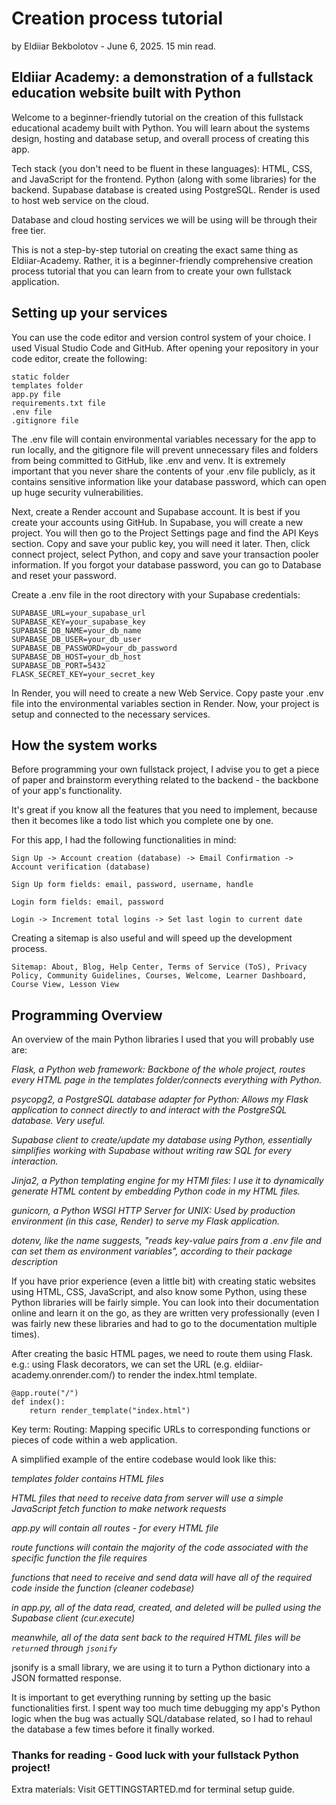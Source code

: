 # Creation process tutorial
by Eldiiar Bekbolotov - June 6, 2025. 15 min read.

## Eldiiar Academy: a demonstration of a fullstack education website built with Python

Welcome to a beginner-friendly tutorial on the creation of this fullstack educational academy built with Python. You will learn about the systems design, hosting and database setup, and overall process of creating this app. 

Tech stack (you don't need to be fluent in these languages):
HTML, CSS, and JavaScript for the frontend. Python (along with some libraries) for the backend. Supabase database is created using PostgreSQL. Render is used to host web service on the cloud. 

Database and cloud hosting services we will be using will be through their free tier.

This is not a step-by-step tutorial on creating the exact same thing as Eldiiar-Academy. Rather, it is a beginner-friendly comprehensive creation process tutorial that you can learn from to create your own fullstack application.

## Setting up your services
You can use the code editor and version control system of your choice. I used Visual Studio Code and GitHub. 
After opening your repository in your code editor, create the following:
```
static folder
templates folder
app.py file
requirements.txt file
.env file
.gitignore file
```

The .env file will contain environmental variables necessary for the app to run locally, and the gitignore file will prevent unnecessary files and folders from being committed to GitHub, like .env and venv. It is extremely important that you never share the contents of your .env file publicly, as it contains sensitive information like your database password, which can open up huge security vulnerabilities.

Next, create a Render account and Supabase account. It is best if you create your accounts using GitHub.
In Supabase, you will create a new project. You will then go to the Project Settings page and find the API Keys section. Copy and save your public key, you will need it later. Then, click connect project, select Python, and copy and save your transaction pooler information. If you forgot your database password, you can go to Database and reset your password.

Create a .env file in the root directory with your Supabase credentials:

```
SUPABASE_URL=your_supabase_url
SUPABASE_KEY=your_supabase_key
SUPABASE_DB_NAME=your_db_name
SUPABASE_DB_USER=your_db_user
SUPABASE_DB_PASSWORD=your_db_password
SUPABASE_DB_HOST=your_db_host
SUPABASE_DB_PORT=5432
FLASK_SECRET_KEY=your_secret_key
```

In Render, you will need to create a new Web Service. Copy paste your .env file into the environmental variables section in Render.
Now, your project is setup and connected to the necessary services.

## How the system works

Before programming your own fullstack project, I advise you to get a piece of paper and brainstorm everything related to the backend - the backbone of your app's functionality.

It's great if you know all the features that you need to implement, because then it becomes like a todo list which you complete one by one. 

For this app, I had the following functionalities in mind:

```Sign Up -> Account creation (database) -> Email Confirmation -> Account verification (database)```

```Sign Up form fields: email, password, username, handle```

```Login form fields: email, password```

```Login -> Increment total logins -> Set last login to current date```

Creating a sitemap is also useful and will speed up the development process.

```
Sitemap: About, Blog, Help Center, Terms of Service (ToS), Privacy Policy, Community Guidelines, Courses, Welcome, Learner Dashboard, Course View, Lesson View
```

## Programming Overview
An overview of the main Python libraries I used that you will probably use are:

  <em>Flask, a Python web framework: Backbone of the whole project, routes every HTML page in the templates folder/connects everything with Python. 
  
  psycopg2, a PostgreSQL database adapter for Python: Allows my Flask application to connect directly to and interact with the PostgreSQL database. Very useful.
  
  Supabase client to create/update my database using Python, essentially simplifies working with Supabase without writing raw SQL for every interaction.
  
  Jinja2, a Python templating engine for my HTMl files: I use it to dynamically generate HTML content by embedding Python code in my HTML files.
  
  gunicorn, a Python WSGI HTTP Server for UNIX: Used by production environment (in this case, Render) to serve my Flask application.
  
  dotenv, like the name suggests, "reads key-value pairs from a .env file and can set them as environment variables", according to their package description</em>

If you have prior experience (even a little bit) with creating static websites using HTML, CSS, JavaScript, and also know some Python, using these Python libraries will be fairly simple. You can look into their documentation online and learn it on the go, as they are written very professionally (even I was fairly new these libraries and had to go to the documentation multiple times).

After creating the basic HTML pages, we need to route them using Flask. 
e.g.: using Flask decorators, we can set the URL (e.g. eldiiar-academy.onrender.com/) to render the index.html template.
```
@app.route("/")
def index():
    return render_template("index.html")
```
Key term: Routing: Mapping specific URLs to corresponding functions or pieces of code within a web application.

A simplified example of the entire codebase would look like this:

<em>templates folder contains HTML files

HTML files that need to receive data from server will use a simple JavaScript fetch function to make network requests

app.py will contain all routes - for every HTML file

route functions will contain the majority of the code associated with the specific function the file requires

functions that need to receive and send data will have all of the required code inside the function (cleaner codebase)

in app.py, all of the data read, created, and deleted will be pulled using the Supabase client (cur.execute)

meanwhile, all of the data sent back to the required HTML files will be `return`ed through `jsonify`
</em>

jsonify is a small library, we are using it to turn a Python dictionary into a JSON formatted response.

It is important to get everything running by setting up the basic functionalities first. I spent way too much time debugging my app's Python logic when the bug was actually SQL/database related, so I had to rehaul the database a few times before it finally worked.

### Thanks for reading - Good luck with your fullstack Python project!
Extra materials: Visit GETTINGSTARTED.md for terminal setup guide.
